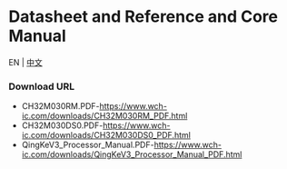# Datasheet and Reference and Core Manual

EN | [中文][def]

### Download URL

- CH32M030RM.PDF-https://www.wch-ic.com/downloads/CH32M030RM_PDF.html
- CH32M030DS0.PDF-https://www.wch-ic.com/downloads/CH32M030DS0_PDF.html
- QingKeV3_Processor_Manual.PDF-https://www.wch-ic.com/downloads/QingKeV3_Processor_Manual_PDF.html


[def]: README_zh.md
